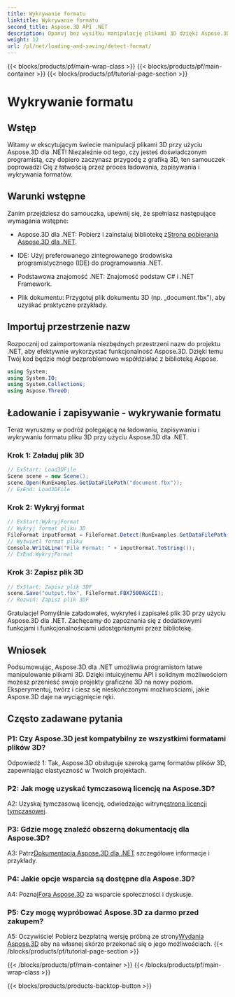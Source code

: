 ```yaml
---
title: Wykrywanie formatu
linktitle: Wykrywanie formatu
second_title: Aspose.3D API .NET
description: Opanuj bez wysiłku manipulację plikami 3D dzięki Aspose.3D dla .NET. Bezproblemowo ładuj, zapisuj i wykrywaj formaty.
weight: 12
url: /pl/net/loading-and-saving/detect-format/
---
```


{{< blocks/products/pf/main-wrap-class >}}
{{< blocks/products/pf/main-container >}}
{{< blocks/products/pf/tutorial-page-section >}}

# Wykrywanie formatu

## Wstęp

Witamy w ekscytującym świecie manipulacji plikami 3D przy użyciu Aspose.3D dla .NET! Niezależnie od tego, czy jesteś doświadczonym programistą, czy dopiero zaczynasz przygodę z grafiką 3D, ten samouczek poprowadzi Cię z łatwością przez proces ładowania, zapisywania i wykrywania formatów.

## Warunki wstępne

Zanim przejdziesz do samouczka, upewnij się, że spełniasz następujące wymagania wstępne:

-  Aspose.3D dla .NET: Pobierz i zainstaluj bibliotekę z[Strona pobierania Aspose.3D dla .NET](https://releases.aspose.com/3d/net/).

- IDE: Użyj preferowanego zintegrowanego środowiska programistycznego (IDE) do programowania .NET.

- Podstawowa znajomość .NET: Znajomość podstaw C# i .NET Framework.

- Plik dokumentu: Przygotuj plik dokumentu 3D (np. „document.fbx”), aby uzyskać praktyczne przykłady.

## Importuj przestrzenie nazw

Rozpocznij od zaimportowania niezbędnych przestrzeni nazw do projektu .NET, aby efektywnie wykorzystać funkcjonalność Aspose.3D. Dzięki temu Twój kod będzie mógł bezproblemowo współdziałać z biblioteką Aspose.

```csharp
using System;
using System.IO;
using System.Collections;
using Aspose.ThreeD;
```

## Ładowanie i zapisywanie - wykrywanie formatu

Teraz wyruszmy w podróż polegającą na ładowaniu, zapisywaniu i wykrywaniu formatu pliku 3D przy użyciu Aspose.3D dla .NET.

### Krok 1: Załaduj plik 3D

```csharp
// ExStart: Load3DFile
Scene scene = new Scene();
scene.Open(RunExamples.GetDataFilePath("document.fbx"));
// ExEnd: Load3DFile
```

### Krok 2: Wykryj format

```csharp
// ExStart:WykryjFormat
// Wykryj format pliku 3D
FileFormat inputFormat = FileFormat.Detect(RunExamples.GetDataFilePath("document.fbx"));
// Wyświetl format pliku
Console.WriteLine("File Format: " + inputFormat.ToString());
// ExEnd:WykryjFormat
```

### Krok 3: Zapisz plik 3D

```csharp
// ExStart: Zapisz plik 3DF
scene.Save("output.fbx", FileFormat.FBX7500ASCII);
// Rozwiń: Zapisz plik 3DF
```

Gratulacje! Pomyślnie załadowałeś, wykryłeś i zapisałeś plik 3D przy użyciu Aspose.3D dla .NET. Zachęcamy do zapoznania się z dodatkowymi funkcjami i funkcjonalnościami udostępnianymi przez bibliotekę.

## Wniosek

Podsumowując, Aspose.3D dla .NET umożliwia programistom łatwe manipulowanie plikami 3D. Dzięki intuicyjnemu API i solidnym możliwościom możesz przenieść swoje projekty graficzne 3D na nowy poziom. Eksperymentuj, twórz i ciesz się nieskończonymi możliwościami, jakie Aspose.3D daje na wyciągnięcie ręki.

## Często zadawane pytania

### P1: Czy Aspose.3D jest kompatybilny ze wszystkimi formatami plików 3D?

Odpowiedź 1: Tak, Aspose.3D obsługuje szeroką gamę formatów plików 3D, zapewniając elastyczność w Twoich projektach.

### P2: Jak mogę uzyskać tymczasową licencję na Aspose.3D?

 A2: Uzyskaj tymczasową licencję, odwiedzając witrynę[strona licencji tymczasowej](https://purchase.aspose.com/temporary-license/).

### P3: Gdzie mogę znaleźć obszerną dokumentację dla Aspose.3D?

 A3: Patrz[Dokumentacja Aspose.3D dla .NET](https://reference.aspose.com/3d/net/) szczegółowe informacje i przykłady.

### P4: Jakie opcje wsparcia są dostępne dla Aspose.3D?

 A4: Poznaj[Fora Aspose.3D](https://forum.aspose.com/c/3d/18) za wsparcie społeczności i dyskusje.

### P5: Czy mogę wypróbować Aspose.3D za darmo przed zakupem?

 A5: Oczywiście! Pobierz bezpłatną wersję próbną ze strony[Wydania Aspose.3D](https://releases.aspose.com/) aby na własnej skórze przekonać się o jego możliwościach.
{{< /blocks/products/pf/tutorial-page-section >}}

{{< /blocks/products/pf/main-container >}}
{{< /blocks/products/pf/main-wrap-class >}}

{{< blocks/products/products-backtop-button >}}
